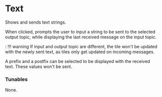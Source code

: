 # Text

Shows and sends text strings.

When clicked, prompts the user to input a string to be sent to the selected output topic, while displaying the last received message on the input topic.

:   !!! warning
        If input and output topic are different, the tile won't be updated with the newly sent text, as tiles only get updated on incoming messages.

A prefix and a postfix can be selected to be displayed with the received text. These values won't be sent.

### Tunables
None.